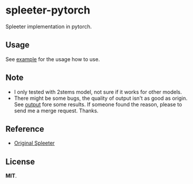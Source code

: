 # spleeter-pytorch
Spleeter implementation in pytorch.

## Usage

See [example](./test_estimator.py) for the usage how to use.


## Note

* I only tested with 2stems model, not sure if it works for other models.
* There might be some bugs, the quality of output isn't as good as origin. See [output](./output) fore some results. If someone found the reason, please to send me a merge request. Thanks.

## Reference
* [Original Spleeter](https://github.com/deezer/spleeter)

## License

**MIT**.
